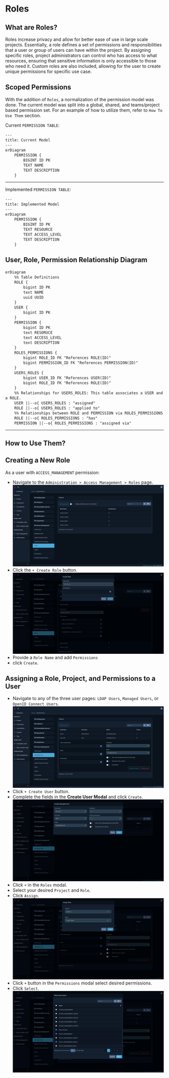 # Roles

## What are Roles?

Roles increase privacy and allow for better ease of use in large scale projects. Essentially, a role defines a set of permissions and responsibilities that a user or group of users can have within the project. By assigning specific roles, project administrators can control who has access to what resources, ensuring that sensitive information is only accessible to those who need it. Custom roles are also included, allowing for the user to create unique permissions for specific use case.

## Scoped Permissions

With the addition of `Roles`, a normalization of the permission model was done. The current model was split into a global, shared, and teams/project based permission set. For an example of how to utilize them, refer to `How To Use Them` section.

Current `PERMISSION TABLE`:

```mermaid
---
title: Current Model
---
erDiagram
    PERMISSION {
        BIGINT ID PK
        TEXT NAME
        TEXT DESCRIPTION
    }
```

---

Implemented `PERMISSION TABLE`:

```mermaid
---
title: Implemented Model
---
erDiagram
    PERMISSION {
        BIGINT ID PK
        TEXT RESOURCE
        TEXT ACCESS_LEVEL
        TEXT DESCRIPTION
    }
```

## User, Role, Permission Relationship Diagram

```mermaid
erDiagram
    %% Table Definitions
    ROLE {
        bigint ID PK
        text NAME
        uuid UUID
    }
    USER {
        bigint ID PK
    }
    PERMISSION {
        bigint ID PK
        text RESORUCE
        text ACCESS_LEVEL
        text DESCRIPTION
    }
    ROLES_PERMISSIONS {
        bigint ROLE_ID FK "References ROLE(ID)"
        bigint PERMISSION_ID FK "References PERMISSION(ID)"
    }
    USERS_ROLES {
        bigint USER_ID FK "References USER(ID)"
        bigint ROLE_ID FK "References ROLE(ID)"
    }
    %% Relationships for USERS_ROLES: This table associates a USER and a ROLE.
    USER ||--o{ USERS_ROLES : "assigned"
    ROLE ||--o{ USERS_ROLES : "applied to"
    %% Relationships between ROLE and PERMISSION via ROLES_PERMISSIONS
    ROLE ||--o{ ROLES_PERMISSIONS : "has"
    PERMISSION ||--o{ ROLES_PERMISSIONS : "assigned via"
```

---

## How to Use Them?

## Creating a New Role

As a user with `ACCESS_MANAGEMENT` permission:

- Navigate to the `Administration > Access Management > Roles` page.
  ![Role](../../images/roles_page_view.png)
- Click the `+ Create Role` button.
  ![Create Role](../../images/create_role.png)
- Provide a `Role Name` and add `Permissions`
- click `Create`.

## Assigning a Role, Project, and Permissions to a User

- Navigate to any of the three user pages: `LDAP Users`, `Managed Users`, or `OpenID Connect Users`.
  ![Managed User](../../images/managed_users_page_view.png)
- Click `+ Create User` button.
- Complete the fields in the **Create User Modal** and click `Create`.
  ![Create Managed User](../../images/create_managed_user.png)
- Click `+` in the `Roles` modal.
- Select your desired `Project` and `Role`.
- Click `Assign`.
  ![Assign Role](../../images/assign_role.png)
- Click `+` button in the `Permissions` modal select desired permissions.
- Click `Select`.
  ![Select Permissions](../../images/select_permissions.png)
 